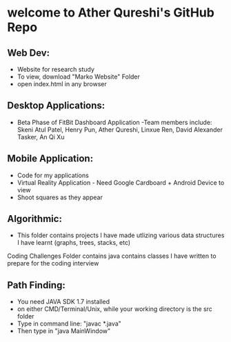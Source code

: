 # welcome to Ather Qureshi's GitHub Repo

## Web Dev: 
* Website for research study
* To view, download "Marko Website" Folder
* open index.html in any browser

## Desktop Applications:
* Beta Phase of FitBit Dashboard Application
	-Team members include: Skeni Atul Patel, Henry Pun, Ather Qureshi, Linxue Ren, David Alexander Tasker, An Qi Xu

## Mobile Application:
* Code for my applications 
* Virtual Reality Application - Need Google Cardboard + Android Device to view
* Shoot squares as they appear 

## Algorithmic:
* This folder contains projects I have made utlizing various data structures I have learnt (graphs, trees, stacks, etc)

Coding Challenges Folder contains java contains classes I have written to prepare for the coding interview

## Path Finding:
* You need JAVA SDK 1.7 installed
* on either CMD/Terminal/Unix, while your working directory is the src folder
* Type in command line: "javac *.java"
* Then type in "java MainWindow"

